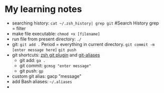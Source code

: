 # My learning notes

 - searching history: `cat ~/.zsh_history| grep git`  #Search History grep = filter
 - make file executable: `chmod +x [filename]`
 - run file from present directory: `./`
 - git: `git add .`  Period = everything in current directory. `git commit -m [enter message here]`  `git push`
 - git shortcuts: [zsh git
   plugin](https://github.com/robbyrussell/oh-my-zsh/wiki/Plugin:git) and [git-aliases](https://github.com/peterhurford/git-aliases.zsh)
   - git add:  `ga .`
   - git commit: `gcmsg "enter message"`
   - git push: `gp`
 - custom git alias: gacp "message"
 - add Bash aliases: `~/.aliases`
 - 
